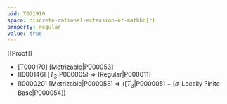 ```yaml
---
uid: T021910
space: discrete-rational-extension-of-mathbb{r}
property: regular
value: true
---
```

[[Proof]]

* [T000170] [Metrizable|P000053]
* [I000146] [$T_3$|P000005] => [Regular|P000011]
* [I000020] [Metrizable|P000053] => ([$T_3$|P000005] + [$\sigma$-Locally Finite Base|P000054])

